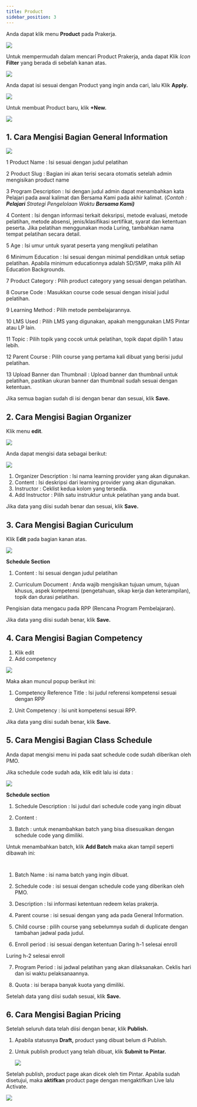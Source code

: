 ```yaml
---
title: Product
sidebar_position: 3
---
```

Anda dapat klik menu **Product** pada Prakerja.

![](/img/product-1.png)

Untuk mempermudah dalam mencari Product Prakerja, anda dapat Klik *Icon* **Filter** yang berada di sebelah kanan atas.

![](/img/product-2.png)

Anda dapat isi sesuai dengan Product yang ingin anda cari, lalu Klik **Apply.**

![](/img/product-3.png)

Untuk membuat Product baru, klik **+New.**

![](/img/product-4.png)

## 1. Cara Mengisi Bagian General Information

![](/img/product-5.png)

1 Product Name : Isi sesuai dengan judul pelatihan

2 Product Slug : Bagian ini akan terisi secara otomatis setelah admin mengisikan product name

3 Program Description : Isi dengan judul admin dapat menambahkan kata Pelajari pada awal kalimat dan Bersama Kami pada akhir kalimat. (*Contoh : **Pelajari** Strategi Pengelolaan Waktu **Bersama Kami)***

4 Content : Isi dengan informasi terkait deksripsi, metode evaluasi, metode pelatihan, metode absensi, jenis/klasifikasi sertifikat, syarat dan ketentuan peserta. 
Jika pelatihan menggunakan moda Luring, tambahkan nama tempat pelatihan secara detail.

5 Age : Isi umur untuk syarat peserta yang mengikuti pelatihan

6 Minimum Education : Isi sesuai dengan minimal pendidikan untuk setiap pelatihan. Apabila minimum educationnya adalah SD/SMP, maka pilih All Education Backgrounds.

7 Product Category : Pilih product category yang sesuai dengan pelatihan.

8 Course Code : Masukkan course code sesuai dengan inisial judul pelatihan.

9 Learning Method : Pilih metode pembelajarannya.

10 LMS Used : Pilih LMS yang digunakan, apakah menggunakan LMS Pintar atau LP lain.

11 Topic : Pilih topik yang cocok untuk pelatihan, topik dapat dipilih 1 atau lebih.

12 Parent Course : Pilih course yang pertama kali dibuat yang berisi judul pelatihan.

13 Upload Banner dan Thumbnail : Upload banner dan thumbnail untuk pelatihan, pastikan ukuran banner dan thumbnail sudah sesuai dengan ketentuan.

Jika semua bagian sudah di isi dengan benar dan sesuai, klik **Save.**



## 2. Cara Mengisi Bagian **Organizer**

Klik menu **edit**.

![](/img/product-6.png)

Anda dapat mengisi data sebagai berikut:

![](/img/product-7.png)

1. Organizer Description : Isi nama learning provider yang akan digunakan.
2. Content : Isi deskripsi dari learning provider yang akan digunakan.
3. Instructor : Ceklist kedua kolom yang tersedia.
4. Add Instructor : Pilih satu instruktur untuk pelatihan yang anda buat.

Jika data yang diisi sudah benar dan sesuai, klik **Save.**



## 3. Cara Mengisi Bagian **Curiculum**

Klik E**dit** pada bagian kanan atas.

![](/img/product-8.png)

**Schedule Section**

1. Content : Isi sesuai dengan judul pelatihan

2. Curriculum Document : Anda wajib mengisikan tujuan umum, tujuan khusus, aspek kompetensi (pengetahuan, sikap kerja dan keterampilan), topik dan durasi pelatihan. 

Pengisian data mengacu pada RPP (Rencana Program Pembelajaran).

Jika data yang diisi sudah benar, klik **Save.**



## 4. Cara Mengisi Bagian **Competency**

1. Klik edit
2. Add competency

![](/img/product-9.png)

Maka akan muncul popup berikut ini:

1. Competency Reference Title : Isi judul referensi kompetensi sesuai dengan RPP

2. Unit Competency : Isi unit kompetensi sesuai RPP. 

Jika data yang diisi sudah benar, klik **Save.**



## **5. Cara Mengisi Bagian Class Schedule**

Anda dapat mengisi menu ini pada saat schedule code sudah diberikan oleh PMO.

Jika schedule code sudah ada, klik edit lalu isi data : 

![](/img/product-10.png)

**Schedule section**

1. Schedule Description : Isi judul dari schedule code yang ingin dibuat

2. Content : 

3. Batch : untuk menambahkan batch yang bisa disesuaikan dengan schedule code yang dimiliki. 

Untuk menambahkan batch, klik **Add Batch** maka akan tampil seperti dibawah ini:

![]()

![]()

1. Batch Name : isi nama batch yang ingin dibuat.

2. Schedule code : isi sesuai dengan schedule code yang diberikan oleh PMO.

3. Description : Isi informasi ketentuan redeem kelas prakerja.

4. Parent course : isi sesuai dengan yang ada pada General Information.

5. Child course : pilih course yang sebelumnya sudah di duplicate dengan tambahan jadwal pada judul.

6. Enroll period : isi sesuai dengan ketentuan
Daring h-1 selesai enroll

Luring h-2 selesai enroll

7. Program Period : isi jadwal pelatihan yang akan dilaksanakan. Ceklis hari dan isi waktu pelaksanaannya.

8. Quota : isi berapa banyak kuota yang dimiliki. 

Setelah data yang diisi sudah sesuai, klik **Save.** 



## 6. Cara Mengisi Bagian **Pricing**

Setelah seluruh data telah diisi dengan benar, klik **Publish.**

1. Apabila statusnya **Draft,** product yang dibuat belum di Publish.
2. Untuk publish product yang telah dibuat, klik **Submit to Pintar.**

   ![](/img/product-14.png)

Setelah publish, product page akan dicek oleh tim Pintar. Apabila sudah disetujui, maka **aktifkan** product page dengan mengaktifkan Live lalu Activate. 


![](/img/product-15.png)
